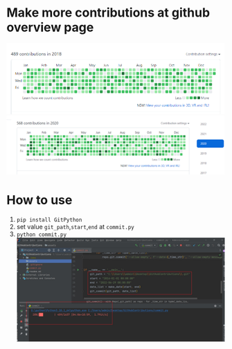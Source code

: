 # Make more contributions at github overview page
![image](https://github.com/4379711/GitHubContributions/blob/5a2aaa773054269bb822780a90ea7d8952702574/assets/img.png)
![image](https://github.com/4379711/GitHubContributions/blob/5a2aaa773054269bb822780a90ea7d8952702574/assets/img_1.png)

# How to use
1. `pip install GitPython`
2. set value `git_path`,`start`,`end` at `commit.py`
3. `python commit.py`
![image](https://github.com/4379711/GitHubContributions/blob/cc662df521f2628caad61b969086b066689a5995/assets/01.jpg)
